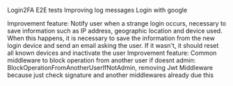 Login2FA E2E tests
Improving log messages
Login with google

Improvement feature: Notify user when a strange login occurs, necessary to save information such as IP address, geographic location and device used. When this happens, it is necessary to save the information from the new login device and send an email asking the user. If it wasn't, it should reset all known devices and inactivate the user
Improvement feature: Common middleware to block operation from another user if doesnt admin: BlockOperationFromAnotherUserIfNotAdmin, removing Jwt Middleware because just check signature and another middlewares already due this